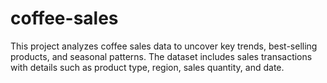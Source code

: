 # coffee-sales
This project analyzes coffee sales data to uncover key trends, best-selling products, and seasonal patterns.   The dataset includes sales transactions with details such as product type, region, sales quantity, and date.
